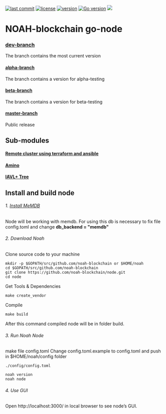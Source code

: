 [![last commit](https://img.shields.io/github/last-commit/noah-blockchain/node.svg)]()
[![license](https://img.shields.io/packagist/l/doctrine/orm.svg)](https://github.com/noah-blockchain/node/blob/master/LICENSE)
[![version](https://img.shields.io/github/tag/noah-blockchain/node.svg)](https://github.com/noah-blockchain/node/releases/latest)
[![Go version](https://img.shields.io/badge/go-1.12.0-blue.svg)](https://github.com/moovweb/gvm)
[![](https://tokei.rs/b1/github/noah-blockchain/node?category=lines)](https://github.com/noah-blockchain/node)

# NOAH-blockchain go-node

### [dev-branch](https://github.com/noah-blockchain/node/tree/dev)
The branch contains the most current version

#### [alpha-branch](https://github.com/noah-blockchain/node/tree/alpha)
The branch contains a version for alpha-testing

#### [beta-branch](https://github.com/noah-blockchain/node/tree/beta)
The branch contains a version for beta-testing

#### [master-branch](https://github.com/noah-blockchain/node/tree/master)
Public release

## Sub-modules

#### [Remote cluster using terraform and ansible](https://github.com/tendermint/tendermint/blob/master/docs/networks/terraform-and-ansible.md)

#### [Amino](https://github.com/tendermint/go-amino)

#### [IAVL+ Tree](https://github.com/tendermint/iavl)

##  Install and build  node

###### 1. [Install MeMDB](https://github.com/hashicorp/go-memdb) 
Node will be working with memdb.
   For using this db is necessary to fix file config.toml and change **db_backend = "memdb"**
   
###### 2. Download Noah
Clone source code to your machine
```
mkdir -p $GOPATH/src/github.com/noah-blockchain or $HOME/noah
cd $GOPATH/src/github.com/noah-blockchain
git clone https://github.com/noah-blockchain/node.git
cd node
```

Get Tools & Dependencies
```
make create_vendor
```
Compile

```
make build
```
After this command compiled node will be in folder build.

###### 3. Run Noah Node
make file config.toml
Change config.toml.example to config.toml and push in $HOME/noah/config folder

```
./config/config.toml
```
```
noah version
noah node 
```
###### 4. Use GUI
Open http://localhost:3000/ in local browser to see node’s GUI.
